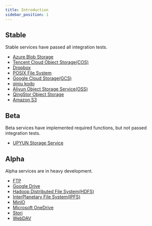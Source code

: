 ```yaml
---
title: Introduction
sidebar_position: 1
---
```


## Stable

Stable services have passed all integration tests.

- [Azure Blob Storage](./azblob.md)
- [Tencent Cloud Object Storage(COS)](./cos.md)
- [Dropbox](./dropbox.md)
- [POSIX File System](./fs.md)
- [Google Cloud Storage(GCS)](./gcs.md)
- [qiniu kodo](./kodo.md)
- [Aliyun Object Storage Service(OSS)](./oss.md)
- [QingStor Object Storage](./qingstor.md)
- [Amazon S3](./s3.md)

## Beta

Beta services have implemented required functions, but not passed integration tests.

- [UPYUN Storage Service](./uss.md)

## Alpha

Alpha services are in heavy development.

- [FTP](./ftp.md)
- [Google Drive](./gdrive.md)
- [Hadoop Distributed File System(HDFS)](./hdfs.md)
- [InterPlanetary File System(IPFS)](./ipfs.md)
- [MinIO](./minio.md)
- [Microsoft OneDrive](./onedrive.md)
- [Storj](./storj.md)
- [WebDAV](./webdav.md)
